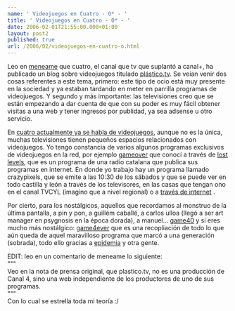 ```yaml
---
name: ' Videojuegos en Cuatro - O* - '
title: ' Videojuegos en Cuatro - O* - '
date: 2006-02-01T21:55:00.000+01:00
layout: post2
published: true
url: /2006/02/videojuegos-en-cuatro-o.html
---
```


Leo en [meneame](http://meneame.net/trackback.php?id=4645) que cuatro, el canal que tv que suplantó a canal+, ha publicado un blog sobre videojuegos titulado [plástico.tv](http://www.plastico.tv/). Se veían venir dos cosas referentes a este tema, primero: este tipo de ocio está muy presente en la sociedad y ya estaban tardando en meter en parrilla programas de videojuegos. Y segundo y más importante: las televisiones creo que se están empezando a dar cuenta de que con su poder es muy fácil obtener visitas a una web y tener ingresos por publidad, ya sea adsense u otro servicio.  
  
En [cuatro actualmente ya se habla de videojuegos](http://www.cuatro.com/programas/cuatrosfera/agendavideojuegos/), aunque no es la única, muchas televisiones tienen pequeños espacios relacionados con videojuegos. Yo tengo constancia de varios algunos programas exclusivos de videojuegos en la red, por ejemplo [gameover](http://www.portalgameover.com/) que conocí a través de [lost levels](http://lost-levels.blogspot.com/2006/01/escuchen-su-dolo-en-diferido.html), que es un programa de una radio catalana que publica sus programas en internet. En donde yo trabajo hay un programa llamado crazypixels, que se emite a las 10:30 de los sábados y que se puede ver en todo castilla y león a través de los televisores, en las casas que tengan ono en el canal TVCYL (imagino que a nivel regional) o a [través de internet](http://www.tvcyl.es/directo/valladolid.htm) .  
  
Por cierto, para los nostálgicos, aquellos que recordamos al monstruo de la última pantalla, a pin y pon, a guillém caballé, a carlos ulloa (llegó a ser art manager en psygnosis en la época dorada), a manuel... [game40](http://www.game40.com) y si eres mucho más nostálgico: [game4ever](http://www.elpablillo.net/game4ever/) que es una recopliación de todo lo que aún queda de aquel maravilloso programa que marcó a una generación (sobrada), todo ello gracias a [epidemia](http://www.elpablillo.net/) y otra gente.  
  
EDIT: leo en un comentario de meneame lo siguiente:  
"""  
Veo en la nota de prensa original, que plastico.tv, no es una producción de Canal 4, sino una web independiente de los productores de uno de sus programas.  
"""  
Con lo cual se estrella toda mi teoría :/